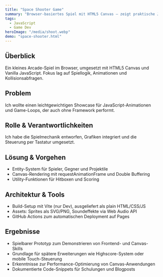 ```yaml
---
title: "Space Shooter Game"
summary: "Browser-basiertes Spiel mit HTML5 Canvas – zeigt praktische JavaScript-Anwendung und Game Development"
tags:
  - JavaScript
  - Game Dev
heroImage: "/media/shoot.webp"
demo: "space-shooter.html"
---
```

## Überblick
Ein kleines Arcade-Spiel im Browser, umgesetzt mit HTML5 Canvas und Vanilla JavaScript. Fokus lag auf Spiellogik, Animationen und Kollisionsabfragen.

## Problem
Ich wollte einen leichtgewichtigen Showcase für JavaScript-Animationen und Game-Loops, der auch ohne Framework performt.

## Rolle & Verantwortlichkeiten
Ich habe die Spielmechanik entworfen, Grafiken integriert und die Steuerung per Tastatur umgesetzt.

## Lösung & Vorgehen
- Entity-System für Spieler, Gegner und Projektile
- Canvas-Rendering mit requestAnimationFrame und Double Buffering
- Utility-Funktionen für Hitboxen und Scoring

## Architektur & Tools
- Build-Setup mit Vite (nur Dev), ausgeliefert als plain HTML/CSS/JS
- Assets: Sprites als SVG/PNG, Soundeffekte via Web Audio API
- GitHub Actions zum automatischen Deployment auf Pages

## Ergebnisse
- Spielbarer Prototyp zum Demonstrieren von Frontend- und Canvas-Skills
- Grundlage für spätere Erweiterungen wie Highscore-System oder mobile Touch-Steuerung
- Erkenntnisse zur Performance-Optimierung von Canvas-Anwendungen
- Dokumentierte Code-Snippets für Schulungen und Blogposts
